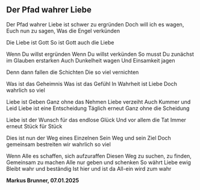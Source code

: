 ## Der Pfad wahrer Liebe

Der Pfad wahrer Liebe ist schwer zu ergründen
Doch will ich es wagen, 
Euch nun zu sagen, 
Was die Engel verkünden

Die Liebe ist Gott
So ist Gott auch die Liebe

Wenn Du willst ergründen
Wenn Du willst verkünden
So musst Du zunächst im Glauben erstarken
Auch Dunkelheit wagen
Und Einsamkeit jagen

Denn dann fallen die Schichten
Die so viel vernichten

Was ist das Geheimnis 
Was ist das Gefühl
In Wahrheit ist Liebe
Doch wahrlich so viel

Liebe ist Geben
Ganz ohne das Nehmen
Liebe verzeiht
Auch Kummer und Leid
Liebe ist eine Entscheidung 
Täglich erneut
Ganz ohne die Scheidung 

Liebe ist der Wunsch für das endlose Glück
Und vor allem die Tat
Immer erneut
Stück für Stück

Dies ist nun der Weg eines Einzelnen
Sein Weg und sein Ziel
Doch gemeinsam bestreiten wir wahrlich so viel

Wenn Alle es schaffen, sich aufzuraffen
Diesen Weg zu suchen, zu finden, Gemeinsam zu machen
Alle nur geben und schenken
So währt Liebe ewig
Bleibt wahr und beständig
Ist hier und ist da
All-ein wird zum wahr

__Markus Brunner, 07.01.2025__